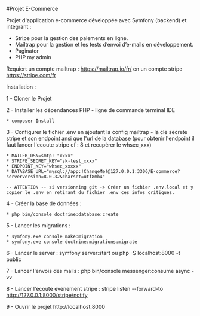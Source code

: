 
#Projet E-Commerce

Projet d'application e-commerce développée avec Symfony (backend) et intégrant :  
- Stripe pour la gestion des paiements en ligne. 
- Mailtrap pour la gestion et les tests d’envoi d’e-mails en développement.
- Paginator 
- PHP my admin

Requiert un compte mailtrap : https://mailtrap.io/fr/ en un compte stripe https://stripe.com/fr

Installation :

1 - Cloner le Projet 

2 - Installer les dépendances PHP - ligne de commande terminal IDE

    * composer Install

3 - Configurer le fichier .env en ajoutant la config mailtrap - la cle secrete stripe et son endpoint ansi que l'url de la database (pour obtenir l'endpoint il faut lancer l'ecoute stripe cf : 8 et recupérer le whsec_xxx)


    * MAILER_DSN=smtp: "xxxx"
    * STRIPE_SECRET_KEY="sk-test_xxxx"
    * ENDPOINT_KEY="whsec_xxxxx"
    * DATABASE_URL="mysql://app:!ChangeMe!@127.0.0.1:3306/E-commerce?serverVersion=8.0.32&charset=utf8mb4"

    -- ATTENTION -- si versionning git -> Créer un fichier .env.local et y copier le .env en retirant du fichier .env ces infos critiques.

4 - Créer la base de données :

    * php bin/console doctrine:database:create

5 - Lancer les migrations :

    * symfony.exe console make:migration
    * symfony.exe console doctrine:migrations:migrate 

6 - Lancer le server : symfony server:start ou php -S localhost:8000 -t public

7 - Lancer l'envois des mails : php bin/console messenger:consume async -vv

8 - Lancer l'ecoute evenement stripe : stripe listen --forward-to http://127.0.0.1:8000/stripe/notify

9 - Ouvrir le projet http://localhost:8000


